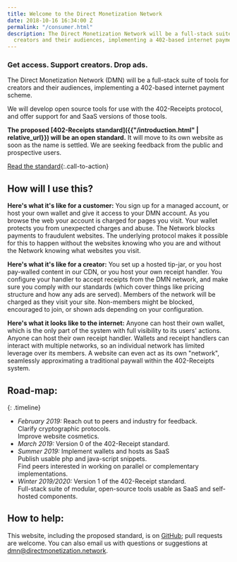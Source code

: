 ```yaml
---
title: Welcome to the Direct Monetization Network
date: 2018-10-16 16:34:00 Z
permalink: "/consumer.html"
description: The Direct Monetization Network will be a full-stack suite of tools for
  creators and their audiences, implementing a 402-based internet payment scheme.
---
```


<div class="splash" markdown="1">

### Get access. Support creators. Drop ads.


The Direct Monetization Network (DMN) will be a full-stack suite of tools for creators and their audiences, implementing a 402-based internet payment scheme.

We will develop open source tools for use with the 402-Receipts protocol, and offer support for and SaaS versions of those tools. 

**The proposed [402-Receipts standard]({{"/introduction.html" | relative_url}}) will be an open standard.** It will move to its own website as soon as the name is settled. We are seeking feedback from the public and prospective users.

[Read the standard](/introduction.html){:.call-to-action}

</div>

## How will I use this?
**Here's what it's like for a customer:** You sign up for a managed account, or host your own wallet and give it access to your DMN account. As you browse the web your account is charged for pages you visit. Your wallet protects you from unexpected charges and abuse. The Network blocks payments to fraudulent websites. The underlying protocol makes it possible for this to happen without the websites knowing who you are and without the Network knowing what websites you visit.

**Here's what it's like for a creator:** You set up a hosted tip-jar, or you host pay-walled content in our CDN, or you host your own receipt handler. You configure your handler to accept receipts from the DMN network, and make sure you comply with our standards (which cover things like pricing structure and how any ads are served). Members of the network will be charged as they visit your site. Non-members might be blocked, encouraged to join, or shown ads depending on your configuration.

**Here's what it looks like to the internet:** Anyone can host their own wallet, which is the only part of the system with full visibility to its users' actions. Anyone can host their own receipt handler. Wallets and receipt handlers can interact with multiple networks, so an individual network has limited leverage over its members. A website can even act as its own "network", seamlessly approximating a traditional paywall within the 402-Receipts system. 

## Road-map:

{: .timeline}
- _February 2019:_ Reach out to peers and industry for feedback.  
  Clarify cryptographic protocols.  
  Improve website cosmetics.
- _March 2019:_ Version 0 of the 402-Receipt standard.
- _Summer 2019:_ Implement wallets and hosts as SaaS  
  Publish usable php and java-script snippets.  
  Find peers interested in working on parallel or complementary implementations.
- _Winter 2019/2020:_ Version 1 of the 402-Receipt standard.  
  Full-stack suite of modular, open-source tools usable as SaaS and self-hosted components.

## How to help:
This website, including the proposed standard, is on [GitHub](https://github.com/ShapeOfMatter/direct-monetization-static); pull requests are welcome. You can also email us with questions or suggestions at <dmn@directmonetization.network>.


